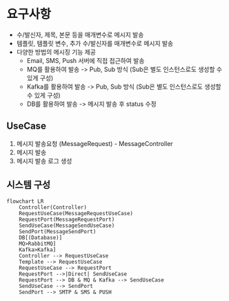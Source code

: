 # 요구사항

- 수/발신자, 제목, 본문 등을 매개변수로 메시지 발송
- 템플릿, 템플릿 변수, 추가 수/발신자를 매개변수로 메시지 발송
- 다양한 방법의 메시징 기능 제공
    - Email, SMS, Push 서버에 직접 접근하여 발송
    - MQ를 활용하여 발송 -> Pub, Sub 방식 (Sub은 별도 인스턴스로도 생성할 수 있게 구성)
    - Kafka를 활용하여 발송 -> Pub, Sub 방식 (Sub은 별도 인스턴스로도 생성할 수 있게 구성)
    - DB를 활용하여 발송 -> 메시지 발송 후 status 수정

## UseCase

1. 메시지 발송요청 (MessageRequest) - MessageController
2. 메시지 발송
3. 메시지 발송 로그 생성

## 시스템 구성

```mermaid
flowchart LR
    Controller(Controller)
    RequestUseCase(MessageRequestUseCase)
    RequestPort(MessageRequestPort)
    SendUseCase(MessageSendUseCase)
    SendPort(MessageSendPort)
    DB[(Database)]
    MQ>RabbitMQ]
    Kafka>Kafka]
    Controller --> RequestUseCase
    Template --> RequestUseCase
    RequestUseCase --> RequestPort
    RequestPort -->|Direct| SendUseCase
    RequestPort --> DB & MQ & Kafka --> SendUseCase
    SendUseCase --> SendPort
    SendPort --> SMTP & SMS & PUSH
```

